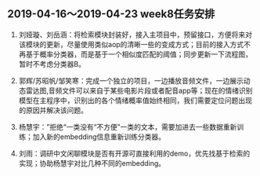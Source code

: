 ## 2019-04-16～2019-04-23 week8任务安排

1. 刘娅璇、刘岳涵：将检索模块封装好，接入主项目中，预留接口，方便将来对该模块的更新，尽量使用类似aop的清晰一些的变成方式；目前的接入方式不再基于概率分类器，而是基于一个相似度匹配的阈值；同步更新一下流程图，暂时不考虑分类器B。

2. 郭辉/苏昭帆/邹笑寒：完成一个独立的项目，一边播放音频文件，一边展示动态雷达图,音频文件可以来自于某些电影片段或者配音app等；现在的情绪识别模型在主程序中，识别出的各个情绪概率值始终相同，我们需要定位问题出现的原因并解决该问题。

3. 杨慧宇：”拒绝“一类没有“不方便”一类的文本，需要加进去一些数据重新训练；加入新的embedding信息重新训练分类器。

4. 刘雨：调研中文闲聊模块是否有开源可直接利用的demo，优先找基于检索的实现；协助杨慧宇对比几种不同的embedding。


